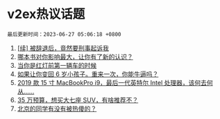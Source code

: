 # v2ex热议话题

`最后更新时间：2023-06-27 05:06:18 +0800`

1. [[续] 被辞退后，竟然要刑事起诉我](https://www.v2ex.com/t/951649)
1. [哪本书对你影响最大，让你有了新的认识？](https://www.v2ex.com/t/951691)
1. [当你是红灯前第一辆车的时候](https://www.v2ex.com/t/951664)
1. [如果让你变回 6 岁小孩子。重来一次，你能牛逼吗？](https://www.v2ex.com/t/951753)
1. [2019 款 15 寸 MacBookPro i9，最后一代英特尔 Intel 处理器，该何去何从……](https://www.v2ex.com/t/951781)
1. [35 万预算，想买大七座 SUV，有啥推荐不？](https://www.v2ex.com/t/951679)
1. [北京的同学有没有被热傻的？](https://www.v2ex.com/t/951658)

